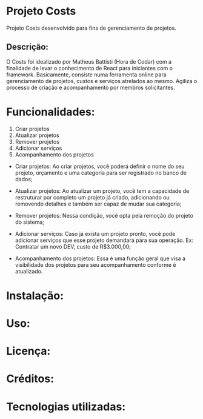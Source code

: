 # Projeto Costs

Projeto Costs desenvolvido para fins de gerenciamento de projetos.

## Descrição:

O Costs foi idealizado por Matheus Battisti (Hora de Codar) com a finalidade de levar o conhecimento de React para iniciantes com o framework.
Basicamente, consiste numa ferramenta online para gerenciamento de projetos, custos e serviços atrelados ao mesmo. Agiliza o processo de criação e acompanhamento
por membros solicitantes.

# Funcionalidades:

1) Criar projetos
2) Atualizar projetos
3) Remover projetos
4) Adicionar serviços
5) Acompanhamento dos projetos

- Criar projetos: Ao criar projetos, você poderá definir o nome do seu projeto, orçamento e uma categoria para ser registrado no banco de dados;

- Atualizar projetos: Ao atualizar um projeto, você tem a capacidade de restruturar por completo um projeto já criado, adicionando ou removendo 
   detalhes e também ser capaz de mudar sua categoria;

- Remover projetos: Nessa condição, você opta pela remoção do projeto do sistema;

- Adicionar serviços: Caso já exista um projeto pronto, você pode adicionar serviços que esse projeto demandará para sua operação.
   Ex: Contratar um novo DEV, custo de R$3.000,00;

- Acompanhamento dos projetos: Essa é uma função geral que visa a visibilidade dos projetos para seu acompanhamento conforme é atualizado.

# Instalação:

# Uso:

# Licença:

# Créditos:

# Tecnologias utilizadas:
